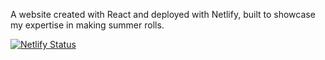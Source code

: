 A website created with React and deployed with Netlify, built to showcase my expertise in making summer rolls.

[![Netlify Status](https://api.netlify.com/api/v1/badges/5e7ac197-7213-4e65-b6b9-ac9944e3fb4f/deploy-status)](https://app.netlify.com/sites/summer-rolls/deploys)
